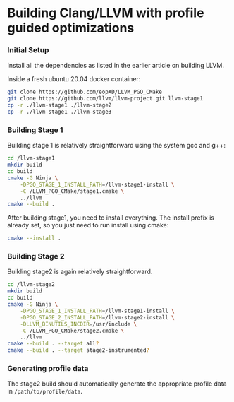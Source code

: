 # Building Clang/LLVM with profile guided optimizations
### Initial Setup
Install all the dependencies as listed in the earlier article on building LLVM.

Inside a fresh ubuntu 20.04 docker container:
```bash
git clone https://github.com/eopXD/LLVM_PGO_CMake
git clone https://github.com/llvm/llvm-project.git llvm-stage1
cp -r ./llvm-stage1 ./llvm-stage2
cp -r ./llvm-stage1 ./llvm-stage3
```
### Building Stage 1
Building stage 1 is relatively straightforward using the system gcc and g++:
```bash
cd /llvm-stage1
mkdir build
cd build
cmake -G Ninja \
    -DPGO_STAGE_1_INSTALL_PATH=/llvm-stage1-install \
    -C /LLVM_PGO_CMake/stage1.cmake \
    ../llvm
cmake --build .
```
After building stage1, you need to install everything. The install prefix is already set, so you just need to run install using cmake:
```bash
cmake --install .
```
### Building Stage 2
Building stage2 is again relatively straightforward.
```bash
cd /llvm-stage2
mkdir build
cd build
cmake -G Ninja \
    -DPGO_STAGE_1_INSTALL_PATH=/llvm-stage1-install \
    -DPGO_STAGE_2_INSTALL_PATH=/llvm-stage2-install \
    -DLLVM_BINUTILS_INCDIR=/usr/include \
    -C /LLVM_PGO_CMake/stage2.cmake \
    ../llvm
cmake --build . --target all?
cmake --build . --target stage2-instrumented?
```
### Generating profile data
The stage2 build should automatically generate the
appropriate profile data in `/path/to/profile/data`.
